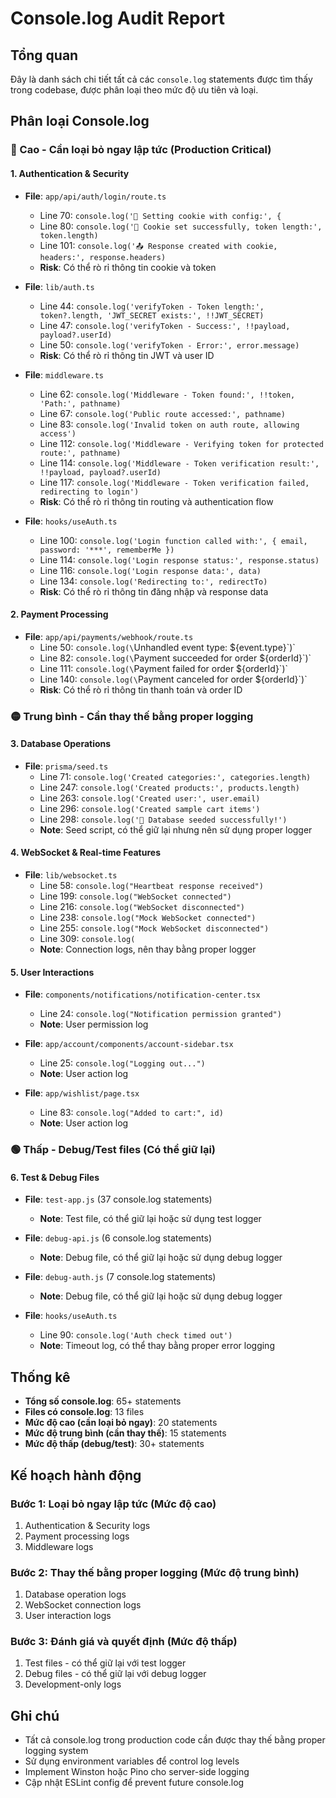 # Console.log Audit Report

## Tổng quan
Đây là danh sách chi tiết tất cả các `console.log` statements được tìm thấy trong codebase, được phân loại theo mức độ ưu tiên và loại.

## Phân loại Console.log

### 🔴 Cao - Cần loại bỏ ngay lập tức (Production Critical)

#### 1. Authentication & Security
- **File**: `app/api/auth/login/route.ts`
  - Line 70: `console.log('🍪 Setting cookie with config:', {`
  - Line 80: `console.log('🍪 Cookie set successfully, token length:', token.length)`
  - Line 101: `console.log('📤 Response created with cookie, headers:', response.headers)`
  - **Risk**: Có thể rò rỉ thông tin cookie và token

- **File**: `lib/auth.ts`
  - Line 44: `console.log('verifyToken - Token length:', token?.length, 'JWT_SECRET exists:', !!JWT_SECRET)`
  - Line 47: `console.log('verifyToken - Success:', !!payload, payload?.userId)`
  - Line 50: `console.log('verifyToken - Error:', error.message)`
  - **Risk**: Có thể rò rỉ thông tin JWT và user ID

- **File**: `middleware.ts`
  - Line 62: `console.log('Middleware - Token found:', !!token, 'Path:', pathname)`
  - Line 67: `console.log('Public route accessed:', pathname)`
  - Line 83: `console.log('Invalid token on auth route, allowing access')`
  - Line 112: `console.log('Middleware - Verifying token for protected route:', pathname)`
  - Line 114: `console.log('Middleware - Token verification result:', !!payload, payload?.userId)`
  - Line 117: `console.log('Middleware - Token verification failed, redirecting to login')`
  - **Risk**: Có thể rò rỉ thông tin routing và authentication flow

- **File**: `hooks/useAuth.ts`
  - Line 100: `console.log('Login function called with:', { email, password: '***', rememberMe })`
  - Line 114: `console.log('Login response status:', response.status)`
  - Line 116: `console.log('Login response data:', data)`
  - Line 134: `console.log('Redirecting to:', redirectTo)`
  - **Risk**: Có thể rò rỉ thông tin đăng nhập và response data

#### 2. Payment Processing
- **File**: `app/api/payments/webhook/route.ts`
  - Line 50: `console.log(\`Unhandled event type: ${event.type}\`)`
  - Line 82: `console.log(\`Payment succeeded for order ${orderId}\`)`
  - Line 111: `console.log(\`Payment failed for order ${orderId}\`)`
  - Line 140: `console.log(\`Payment canceled for order ${orderId}\`)`
  - **Risk**: Có thể rò rỉ thông tin thanh toán và order ID

### 🟡 Trung bình - Cần thay thế bằng proper logging

#### 3. Database Operations
- **File**: `prisma/seed.ts`
  - Line 71: `console.log('Created categories:', categories.length)`
  - Line 247: `console.log('Created products:', products.length)`
  - Line 263: `console.log('Created user:', user.email)`
  - Line 296: `console.log('Created sample cart items')`
  - Line 298: `console.log('🌱 Database seeded successfully!')`
  - **Note**: Seed script, có thể giữ lại nhưng nên sử dụng proper logger

#### 4. WebSocket & Real-time Features
- **File**: `lib/websocket.ts`
  - Line 58: `console.log("Heartbeat response received")`
  - Line 199: `console.log("WebSocket connected")`
  - Line 216: `console.log("WebSocket disconnected")`
  - Line 238: `console.log("Mock WebSocket connected")`
  - Line 255: `console.log("Mock WebSocket disconnected")`
  - Line 309: `console.log(`
  - **Note**: Connection logs, nên thay bằng proper logger

#### 5. User Interactions
- **File**: `components/notifications/notification-center.tsx`
  - Line 24: `console.log("Notification permission granted")`
  - **Note**: User permission log

- **File**: `app/account/components/account-sidebar.tsx`
  - Line 25: `console.log("Logging out...")`
  - **Note**: User action log

- **File**: `app/wishlist/page.tsx`
  - Line 83: `console.log("Added to cart:", id)`
  - **Note**: User action log

### 🟢 Thấp - Debug/Test files (Có thể giữ lại)

#### 6. Test & Debug Files
- **File**: `test-app.js` (37 console.log statements)
  - **Note**: Test file, có thể giữ lại hoặc sử dụng test logger

- **File**: `debug-api.js` (6 console.log statements)
  - **Note**: Debug file, có thể giữ lại hoặc sử dụng debug logger

- **File**: `debug-auth.js` (7 console.log statements)
  - **Note**: Debug file, có thể giữ lại hoặc sử dụng debug logger

- **File**: `hooks/useAuth.ts`
  - Line 90: `console.log('Auth check timed out')`
  - **Note**: Timeout log, có thể thay bằng proper error logging

## Thống kê

- **Tổng số console.log**: 65+ statements
- **Files có console.log**: 13 files
- **Mức độ cao (cần loại bỏ ngay)**: 20 statements
- **Mức độ trung bình (cần thay thế)**: 15 statements
- **Mức độ thấp (debug/test)**: 30+ statements

## Kế hoạch hành động

### Bước 1: Loại bỏ ngay lập tức (Mức độ cao)
1. Authentication & Security logs
2. Payment processing logs
3. Middleware logs

### Bước 2: Thay thế bằng proper logging (Mức độ trung bình)
1. Database operation logs
2. WebSocket connection logs
3. User interaction logs

### Bước 3: Đánh giá và quyết định (Mức độ thấp)
1. Test files - có thể giữ lại với test logger
2. Debug files - có thể giữ lại với debug logger
3. Development-only logs

## Ghi chú
- Tất cả console.log trong production code cần được thay thế bằng proper logging system
- Sử dụng environment variables để control log levels
- Implement Winston hoặc Pino cho server-side logging
- Cập nhật ESLint config để prevent future console.log